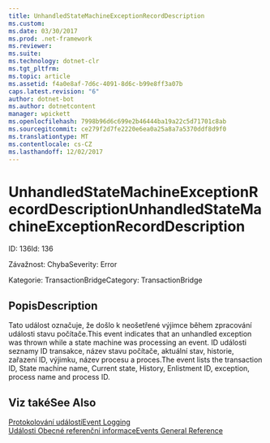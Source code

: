 ```yaml
---
title: UnhandledStateMachineExceptionRecordDescription
ms.custom: 
ms.date: 03/30/2017
ms.prod: .net-framework
ms.reviewer: 
ms.suite: 
ms.technology: dotnet-clr
ms.tgt_pltfrm: 
ms.topic: article
ms.assetid: f4a0e8af-7d6c-4091-8d6c-b99e8ff3a07b
caps.latest.revision: "6"
author: dotnet-bot
ms.author: dotnetcontent
manager: wpickett
ms.openlocfilehash: 7998b96d6c699e2b46444ba19a22c5d71701c8ab
ms.sourcegitcommit: ce279f2d7fe2220e6ea0a25a8a7a5370ddf8d9f0
ms.translationtype: MT
ms.contentlocale: cs-CZ
ms.lasthandoff: 12/02/2017
---
```

# <a name="unhandledstatemachineexceptionrecorddescription"></a><span data-ttu-id="5fff0-102">UnhandledStateMachineExceptionRecordDescription</span><span class="sxs-lookup"><span data-stu-id="5fff0-102">UnhandledStateMachineExceptionRecordDescription</span></span>
<span data-ttu-id="5fff0-103">ID: 136</span><span class="sxs-lookup"><span data-stu-id="5fff0-103">Id: 136</span></span>  
  
 <span data-ttu-id="5fff0-104">Závažnost: Chyba</span><span class="sxs-lookup"><span data-stu-id="5fff0-104">Severity: Error</span></span>  
  
 <span data-ttu-id="5fff0-105">Kategorie: TransactionBridge</span><span class="sxs-lookup"><span data-stu-id="5fff0-105">Category: TransactionBridge</span></span>  
  
## <a name="description"></a><span data-ttu-id="5fff0-106">Popis</span><span class="sxs-lookup"><span data-stu-id="5fff0-106">Description</span></span>  
 <span data-ttu-id="5fff0-107">Tato událost označuje, že došlo k neošetřené výjimce během zpracování události stavu počítače.</span><span class="sxs-lookup"><span data-stu-id="5fff0-107">This event indicates that an unhandled exception was thrown while a state machine was processing an event.</span></span> <span data-ttu-id="5fff0-108">ID události seznamy ID transakce, název stavu počítače, aktuální stav, historie, zařazení ID, výjimku, název procesu a proces.</span><span class="sxs-lookup"><span data-stu-id="5fff0-108">The event lists the transaction ID, State machine name, Current state, History, Enlistment ID, exception, process name and process ID.</span></span>  
  
## <a name="see-also"></a><span data-ttu-id="5fff0-109">Viz také</span><span class="sxs-lookup"><span data-stu-id="5fff0-109">See Also</span></span>  
 [<span data-ttu-id="5fff0-110">Protokolování událostí</span><span class="sxs-lookup"><span data-stu-id="5fff0-110">Event Logging</span></span>](../../../../../docs/framework/wcf/diagnostics/event-logging/index.md)  
 [<span data-ttu-id="5fff0-111">Události Obecné referenční informace</span><span class="sxs-lookup"><span data-stu-id="5fff0-111">Events General Reference</span></span>](../../../../../docs/framework/wcf/diagnostics/event-logging/events-general-reference.md)
